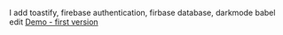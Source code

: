 I add toastify, firebase authentication, firbase database, darkmode
babel edit
[Demo - first version](https://foodwarehouse-b9pth5klm.now.sh/)